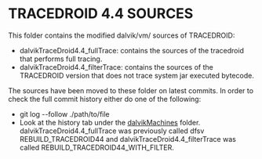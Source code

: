 # TRACEDROID 4.4 SOURCES

This folder contains the modified dalvik/vm/ sources of TRACEDROID:

- dalvikTraceDroid4.4_fullTrace: contains the sources of the
  tracedroid that performs full tracing.
- dalvikTraceDroid4.4_filterTrace: contains the sources of the
  TRACEDROID version that does not trace system jar executed bytecode.
  
The sources have been moved to these folder on latest commits. In
order to check the full commit history either do one of the following:

- git log --follow ./path/to/file
- Look at the history tab under
  the
  [dalvikMachines](https://github.com/dda410/Bproject/tree/master/dalvikMachines) folder. dalvikTraceDroid4.4_fullTrace
  was previously called dfsv REBUILD_TRACEDROID44 and
  dalvikTraceDroid4.4_filterTrace was called REBUILD_TRACEDROID44_WITH_FILTER.
